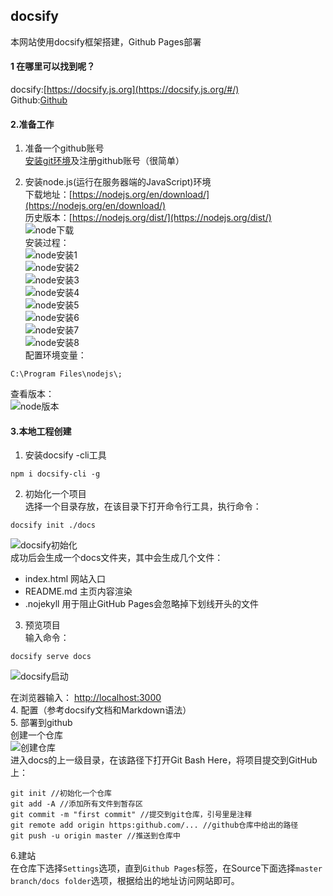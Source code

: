## docsify

本网站使用docsify框架搭建，Github Pages部署
#### 1 在哪里可以找到呢？
docsify:[https://docsify.js.org](https://docsify.js.org/#/)  
Github:[Github](github/github.md)
#### 2.准备工作
1. 准备一个github账号  
  [安装git环境](github/github.md)及注册github账号（很简单）

2. 安装node.js(运行在服务器端的JavaScript)环境    
下载地址：[https://nodejs.org/en/download/](https://nodejs.org/en/download/)   
历史版本：[https://nodejs.org/dist/](https://nodejs.org/dist/)    
![node下载](https://gitee.com/zhangshangfeng/MyDocument/raw/master/docs/picture/NodeDownloads.png)  
安装过程：    
![node安装1](https://gitee.com/zhangshangfeng/MyDocument/raw/master/docs/picture/node1.png)  
![node安装2](https://gitee.com/zhangshangfeng/MyDocument/raw/master/docs/picture/node2.png)  
![node安装3](https://gitee.com/zhangshangfeng/MyDocument/raw/master/docs/picture/node3.png)  
![node安装4](https://gitee.com/zhangshangfeng/MyDocument/raw/master/docs/picture/node4.png)  
![node安装5](https://gitee.com/zhangshangfeng/MyDocument/raw/master/docs/picture/node5.png)  
![node安装6](https://gitee.com/zhangshangfeng/MyDocument/raw/master/docs/picture/node6.png)  
![node安装7](https://gitee.com/zhangshangfeng/MyDocument/raw/master/docs/picture/node7.png)  
![node安装8](https://gitee.com/zhangshangfeng/MyDocument/raw/master/docs/picture/node8.png)  	
配置环境变量：  
```
C:\Program Files\nodejs\;  
```    
查看版本：  
![node版本](https://gitee.com/zhangshangfeng/MyDocument/raw/master/docs/picture/NodeVersion.png)

#### 3.本地工程创建  

1. 安装docsify -cli工具   
```
npm i docsify-cli -g
```
2. 初始化一个项目  
选择一个目录存放，在该目录下打开命令行工具，执行命令：  
```
docsify init ./docs
```  
![docsify初始化](https://gitee.com/zhangshangfeng/MyDocument/raw/master/docs/picture/CreateDocsify.png)  
成功后会生成一个docs文件夹，其中会生成几个文件：  
 + index.html 网站入口
 + README.md 主页内容渲染
 + .nojekyll 用于阻止GitHub Pages会忽略掉下划线开头的文件  
 
3. 预览项目  
输入命令：  
```
docsify serve docs
```  
  ![docsify启动](https://gitee.com/zhangshangfeng/MyDocument/raw/master/docs/picture/DocsifyStart.png)  

在浏览器输入： [http://localhost:3000](http://localhost:3000)  
4. 配置（参考docsify文档和Markdown语法）  
5. 部署到github  
创建一个仓库  
![创建仓库](https://gitee.com/zhangshangfeng/MyDocument/raw/master/docs/picture/CreateRepository.png)   
进入docs的上一级目录，在该路径下打开Git Bash Here，将项目提交到GitHub上：  
```
git init //初始化一个仓库    
git add -A //添加所有文件到暂存区  
git commit -m "first commit" //提交到git仓库，引号里是注释  
git remote add origin https:github.com/... //github仓库中给出的路径
git push -u origin master //推送到仓库中  
```

6.建站  
在仓库下选择```Settings```选项，直到```Github Pages```标签，在Source下面选择```master branch/docs folder```选项，根据给出的地址访问网站即可。